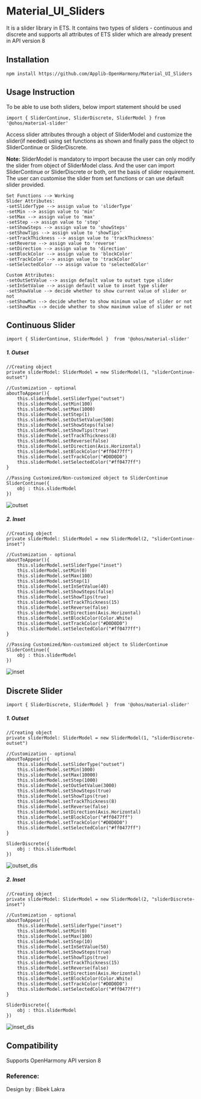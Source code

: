 # Material_UI_Sliders

It is a slider library in ETS. It contains two types of sliders - continuous and discrete and supports all attributes of
ETS slider which are already present in API version 8

## Installation

```ets 
npm install https://github.com/Applib-OpenHarmony/Material_UI_Sliders
```

## Usage Instruction

To be able to use both sliders, below import statement should be used

```ets
import { SliderContinue, SliderDiscrete, SliderModel } from '@ohos/material-slider'
```

Access slider attributes through a object of SliderModel and customize the slider(if needed) using set functions as
shown and finally pass the object to SliderContinue or SliderDiscrete.
<br>

**Note:** SliderModel is mandatory to import because the user can only modify the slider from object of SliderModel
class. And the user can import SliderContinue or SliderDiscrete or both, ont the basis of slider requirement. The user
can customise the slider from set functions or can use default slider provided.

```ets
Set Functions --> Working
Slider Attributes:
-setSliderType --> assign value to 'sliderType'
-setMin --> assign value to 'min'
-setMax --> assign value to 'max'
-setStep --> assign value to 'step'
-setShowSteps --> assign value to 'showSteps'
-setShowTips --> assign value to 'showTips'
-setTrackThickness --> assign value to 'trackThickness'
-setReverse --> assign value to 'reverse'
-setDirection --> assign value to 'direction'
-setBlockColor --> assign value to 'blockColor'
-setTrackColor --> assign value to 'trackColor'
-setSelectedColor --> assign value to 'selectedColor'

Custom Attributes:
-setOutSetValue --> assign default value to outset type slider
-setInSetValue --> assign default value to inset type slider
-setShowValue --> decide whether to show current value of slider or not
-setShowMin --> decide whether to show minimum value of slider or not
-setShowMax --> decide whether to show maximum value of slider or not
```

## Continuous Slider

```ets
import { SliderContinue, SliderModel }  from '@ohos/material-slider'
```

##### 1. Outset

```ets
//Creating object
private sliderModel: SliderModel = new SliderModel(1, "sliderContinue-outset")
```

```ets
//Customization - optional
aboutToAppear(){
    this.sliderModel.setSliderType("outset")
    this.sliderModel.setMin(100)
    this.sliderModel.setMax(1000)
    this.sliderModel.setStep(1)
    this.sliderModel.setOutSetValue(500)
    this.sliderModel.setShowSteps(false)
    this.sliderModel.setShowTips(true)
    this.sliderModel.setTrackThickness(8)
    this.sliderModel.setReverse(false)
    this.sliderModel.setDirection(Axis.Horizontal)
    this.sliderModel.setBlockColor("#ff0477ff")
    this.sliderModel.setTrackColor("#D0D0D0")
    this.sliderModel.setSelectedColor("#ff0477ff")
}    
```

```ets
//Passing Customized/Non-customized object to SliderContinue
SliderContinue({
    obj : this.sliderModel
})
```

![outset](https://github.com/BibekLakra91/Material_UI_Sliders/blob/main/screenshot/outsetSlider.png)

##### 2. Inset

```ets
//Creating object
private sliderModel: SliderModel = new SliderModel(2, "sliderContinue-inset")
```

```ets
//Customization - optional
aboutToAppear(){
    this.sliderModel.setSliderType("inset")
    this.sliderModel.setMin(0)
    this.sliderModel.setMax(100)
    this.sliderModel.setStep(1)
    this.sliderModel.setInSetValue(40)
    this.sliderModel.setShowSteps(false)
    this.sliderModel.setShowTips(true)
    this.sliderModel.setTrackThickness(15)
    this.sliderModel.setReverse(false)
    this.sliderModel.setDirection(Axis.Horizontal)
    this.sliderModel.setBlockColor(Color.White)
    this.sliderModel.setTrackColor("#D0D0D0")
    this.sliderModel.setSelectedColor("#ff0477ff")
}    
```

```ets
//Passing Customized/Non-customized object to SliderContinue
SliderContinue({
    obj : this.sliderModel
})
```

![inset](https://github.com/BibekLakra91/Material_UI_Sliders/blob/main/screenshot/insetSlider.png)

## Discrete Slider

```ets
import { SliderDiscrete, SliderModel }  from '@ohos/material-slider'
```

##### 1. Outset

```ets
//Creating object
private sliderModel: SliderModel = new SliderModel(1, "sliderDiscrete-outset")
```

```ets
//Customization - optional
aboutToAppear(){
    this.sliderModel.setSliderType("outset")
    this.sliderModel.setMin(1000)
    this.sliderModel.setMax(10000)
    this.sliderModel.setStep(1000)
    this.sliderModel.setOutSetValue(3000)
    this.sliderModel.setShowSteps(true)
    this.sliderModel.setShowTips(true)
    this.sliderModel.setTrackThickness(8)
    this.sliderModel.setReverse(false)
    this.sliderModel.setDirection(Axis.Horizontal)
    this.sliderModel.setBlockColor("#ff0477ff")
    this.sliderModel.setTrackColor("#D0D0D0")
    this.sliderModel.setSelectedColor("#ff0477ff")
}    
```

```ets
SliderDiscrete({
    obj : this.sliderModel
})            
```

![outset_dis](https://github.com/BibekLakra91/Material_UI_Sliders/blob/main/screenshot/outsetSlider_dis.png)

##### 2. Inset

```ets
//Creating object
private sliderModel: SliderModel = new SliderModel(2, "sliderDiscrete-inset")
```

```ets
//Customization - optional
aboutToAppear(){
    this.sliderModel.setSliderType("inset")
    this.sliderModel.setMin(0)
    this.sliderModel.setMax(100)
    this.sliderModel.setStep(10)
    this.sliderModel.setInSetValue(50)
    this.sliderModel.setShowSteps(true)
    this.sliderModel.setShowTips(true)
    this.sliderModel.setTrackThickness(15)
    this.sliderModel.setReverse(false)
    this.sliderModel.setDirection(Axis.Horizontal)
    this.sliderModel.setBlockColor(Color.White)
    this.sliderModel.setTrackColor("#D0D0D0")
    this.sliderModel.setSelectedColor("#ff0477ff")
}    
```

```ets
SliderDiscrete({
    obj : this.sliderModel
})            
```

![inset_dis](https://github.com/BibekLakra91/Material_UI_Sliders/blob/main/screenshot/insetSlider_dis.png)

## Compatibility

Supports OpenHarmony API version 8

### Reference:

Design by : Bibek Lakra
